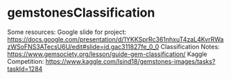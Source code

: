 # gemstonesClassification
Some resources:
Google slide for project: https://docs.google.com/presentation/d/1YKKSprRc361nhxuT4zaL4KvrRWazWSoFNS3ATecsU6U/edit#slide=id.gac311827fe_0_0
Classification Notes: https://www.gemsociety.org/lesson/guide-gem-classification/
Kaggle Competition: https://www.kaggle.com/lsind18/gemstones-images/tasks?taskId=1284
